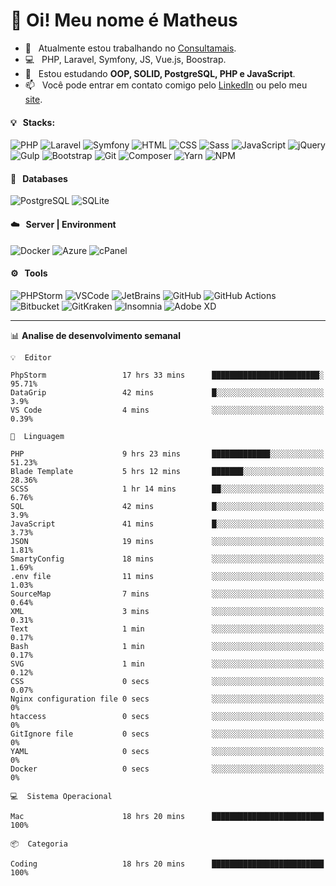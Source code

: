 # 👋 Oi! Meu nome é Matheus

- 🔭 &nbsp; Atualmente estou trabalhando no [Consultamais](https://consultamais.com.br/).
- 💻 &nbsp; PHP, Laravel, Symfony, JS, Vue.js, Boostrap.
- 🌱 &nbsp; Estou estudando **OOP, SOLID, PostgreSQL, PHP e JavaScript**.
- 📫 &nbsp; Você pode entrar em contato comigo pelo [LinkedIn](https://www.linkedin.com/in/matheuscamargoxavier/) ou pelo meu [site](https://matheuscamargo.co).

#### 💡 &nbsp; Stacks:
![PHP](https://img.shields.io/badge/-PHP-777BB4?&logo=php&logoColor=FFFFFF)
![Laravel](https://img.shields.io/badge/-Laravel-FF2D20?&logo=laravel&logoColor=FFFFFF)
![Symfony](https://img.shields.io/badge/-Symfony-000000?&logo=symfony&logoColor=FFFFFF)
![HTML](https://img.shields.io/badge/-HTML-E34F26?&logo=html5&logoColor=FFFFFF)
![CSS](https://img.shields.io/badge/-CSS-1572B6?&logo=css3&logoColor=FFFFFF)
![Sass](https://img.shields.io/badge/-Sass-CC6699?&logo=sass&logoColor=FFFFFF)
![JavaScript](https://img.shields.io/badge/-JavaScript-F7DF1E?&logo=javascript&logoColor=FFFFFF)
![jQuery](https://img.shields.io/badge/-jQuery-0769AD?&logo=jquery&logoColor=FFFFFF)
![Gulp](https://img.shields.io/badge/-Gulp-CF4647?&logo=gulp&logoColor=FFFFFF)
![Bootstrap](https://img.shields.io/badge/-Bootstrap-7952B3?&logo=bootstrap&logoColor=FFFFFF)
![Git](https://img.shields.io/badge/-Git-F05032?&logo=git&logoColor=FFFFFF)
![Composer](https://img.shields.io/badge/-Composer-885630?&logo=composer&logoColor=FFFFFF)
![Yarn](https://img.shields.io/badge/-Yarn-2C8EBB?&logo=yarn&logoColor=FFFFFF)
![NPM](https://img.shields.io/badge/-npm-CB3837?&logo=npm&logoColor=FFFFFF)

#### 💾 &nbsp; Databases
![PostgreSQL](https://img.shields.io/badge/-PostgreSQL-336791?&logo=PostgreSQL&logoColor=FFFFFF)
![SQLite](https://img.shields.io/badge/-SQLite-003B57?&logo=SQLite&logoColor=FFFFFF)

#### ☁️ &nbsp; Server | Environment
![Docker](https://img.shields.io/badge/-Docker-2496ED?&logo=docker&logoColor=FFFFFF)
![Azure](https://img.shields.io/badge/-Azure-0089D6?&logo=microsoft%20azure&logoColor=FFFFFF)
![cPanel](https://img.shields.io/badge/-cPanel-FF6C2C?&logo=cpanel&logoColor=FFFFFF)

#### ⚙️ &nbsp; Tools
![PHPStorm](https://img.shields.io/badge/-PHPStorm-000000?&logo=PHPStorm&logoColor=FFFFFF)
![VSCode](https://img.shields.io/badge/-VSCode-007ACC?&logo=Visual%20Studio%20Code&logoColor=FFFFFF) 
![JetBrains](https://img.shields.io/badge/-JetBrains-000000?&logo=jetbrains&logoColor=FFFFFF) 
![GitHub](https://img.shields.io/badge/-GitHub-181717?&logo=github&logoColor=FFFFFF) 
![GitHub Actions](https://img.shields.io/badge/-GitHub%20Actions-181717?&logo=GitHub%20Actions&logoColor=FFFFFF) 
![Bitbucket](https://img.shields.io/badge/-Bitbucket-0052CC?&logo=bitbucket&logoColor=FFFFFF)
![GitKraken](https://img.shields.io/badge/-GitKraken-179287?&logo=GitKraken&logoColor=FFFFFF)
![Insomnia](https://img.shields.io/badge/-Insomnia-5849BE?&logo=Insomnia&logoColor=FFFFFF)
![Adobe XD](https://img.shields.io/badge/-Adobe%20XD-FF61F6?&logo=adobe%20xd&logoColor=FFFFFF) 
_______

📊  **Analise de desenvolvimento semanal**
```text
💡  Editor

PhpStorm                 17 hrs 33 mins      ████████████████████████░     95.71%
DataGrip                 42 mins             █░░░░░░░░░░░░░░░░░░░░░░░░       3.9%
VS Code                  4 mins              ░░░░░░░░░░░░░░░░░░░░░░░░░      0.39%
```
```text
💬  Linguagem

PHP                      9 hrs 23 mins       █████████████░░░░░░░░░░░░     51.23%
Blade Template           5 hrs 12 mins       ███████░░░░░░░░░░░░░░░░░░     28.36%
SCSS                     1 hr 14 mins        ██░░░░░░░░░░░░░░░░░░░░░░░      6.76%
SQL                      42 mins             █░░░░░░░░░░░░░░░░░░░░░░░░       3.9%
JavaScript               41 mins             █░░░░░░░░░░░░░░░░░░░░░░░░      3.73%
JSON                     19 mins             ░░░░░░░░░░░░░░░░░░░░░░░░░      1.81%
SmartyConfig             18 mins             ░░░░░░░░░░░░░░░░░░░░░░░░░      1.69%
.env file                11 mins             ░░░░░░░░░░░░░░░░░░░░░░░░░      1.03%
SourceMap                7 mins              ░░░░░░░░░░░░░░░░░░░░░░░░░      0.64%
XML                      3 mins              ░░░░░░░░░░░░░░░░░░░░░░░░░      0.31%
Text                     1 min               ░░░░░░░░░░░░░░░░░░░░░░░░░      0.17%
Bash                     1 min               ░░░░░░░░░░░░░░░░░░░░░░░░░      0.17%
SVG                      1 min               ░░░░░░░░░░░░░░░░░░░░░░░░░      0.12%
CSS                      0 secs              ░░░░░░░░░░░░░░░░░░░░░░░░░      0.07%
Nginx configuration file 0 secs              ░░░░░░░░░░░░░░░░░░░░░░░░░         0%
htaccess                 0 secs              ░░░░░░░░░░░░░░░░░░░░░░░░░         0%
GitIgnore file           0 secs              ░░░░░░░░░░░░░░░░░░░░░░░░░         0%
YAML                     0 secs              ░░░░░░░░░░░░░░░░░░░░░░░░░         0%
Docker                   0 secs              ░░░░░░░░░░░░░░░░░░░░░░░░░         0%
```
```text
💻  Sistema Operacional

Mac                      18 hrs 20 mins      █████████████████████████       100%
```
```text
📦  Categoria

Coding                   18 hrs 20 mins      █████████████████████████       100%
```
